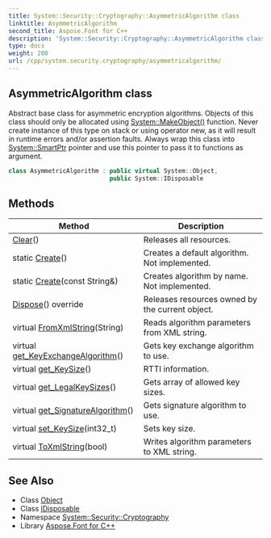```yaml
---
title: System::Security::Cryptography::AsymmetricAlgorithm class
linktitle: AsymmetricAlgorithm
second_title: Aspose.Font for C++
description: 'System::Security::Cryptography::AsymmetricAlgorithm class. Abstract base class for asymmetric encryption algorithms. Objects of this class should only be allocated using System::MakeObject() function. Never create instance of this type on stack or using operator new, as it will result in runtime errors and/or assertion faults. Always wrap this class into System::SmartPtr pointer and use this pointer to pass it to functions as argument in C++.'
type: docs
weight: 200
url: /cpp/system.security.cryptography/asymmetricalgorithm/
---
```

## AsymmetricAlgorithm class


Abstract base class for asymmetric encryption algorithms. Objects of this class should only be allocated using [System::MakeObject()](../../system/makeobject/) function. Never create instance of this type on stack or using operator new, as it will result in runtime errors and/or assertion faults. Always wrap this class into [System::SmartPtr](../../system/smartptr/) pointer and use this pointer to pass it to functions as argument.

```cpp
class AsymmetricAlgorithm : public virtual System::Object,
                            public System::IDisposable
```

## Methods

| Method | Description |
| --- | --- |
| [Clear](./clear/)() | Releases all resources. |
| static [Create](./create/)() | Creates a default algorithm. Not implemented. |
| static [Create](./create/)(const String\&) | Creates algorithm by name. Not implemented. |
| [Dispose](./dispose/)() override | Releases resources owned by the current object. |
| virtual [FromXmlString](./fromxmlstring/)(String) | Reads algorithm parameters from XML string. |
| virtual [get_KeyExchangeAlgorithm](./get_keyexchangealgorithm/)() | Gets key exchange algorithm to use. |
| virtual [get_KeySize](./get_keysize/)() | RTTI information. |
| virtual [get_LegalKeySizes](./get_legalkeysizes/)() | Gets array of allowed key sizes. |
| virtual [get_SignatureAlgorithm](./get_signaturealgorithm/)() | Gets signature algorithm to use. |
| virtual [set_KeySize](./set_keysize/)(int32_t) | Sets key size. |
| virtual [ToXmlString](./toxmlstring/)(bool) | Writes algorithm parameters to XML string. |
## See Also

* Class [Object](../../system/object/)
* Class [IDisposable](../../system/idisposable/)
* Namespace [System::Security::Cryptography](../)
* Library [Aspose.Font for C++](../../)
